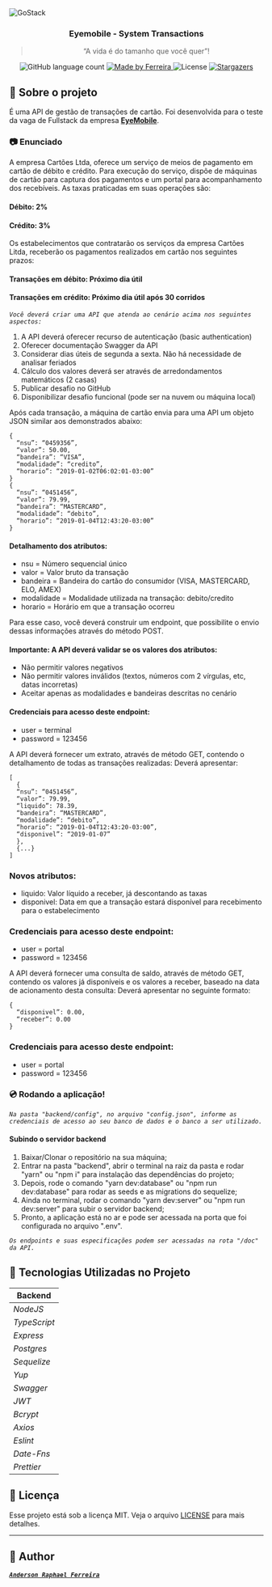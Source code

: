 
<img alt="GoStack" src="https://aprendelibvrefiles.blob.core.windows.net/aprendelibvre-container/course/criacao_de_sites/image/cursowebportug-07_xl.png" />

<h3 align="center">
  Eyemobile - System Transactions
</h3>

<blockquote align="center">“A vida é do tamanho que você quer”!</blockquote>

<p align="center">
  <img alt="GitHub language count" src="https://img.shields.io/github/languages/count/ferreirase/Eyemobile?color=%2304D361">

  <a href="https://www.linkedin.com/in/anderson-raphael-ferreira">
    <img alt="Made by Ferreira" src="https://img.shields.io/badge/made%20by-Ferreira-%2304D361">
  </a>

  <img alt="License" src="https://img.shields.io/badge/license-MIT-%2304D361">

  <a href="https://github.com/ferreirase/Eyemobile/stargazers">
    <img alt="Stargazers" src="https://img.shields.io/github/stars/ferreirase/Eyemobile?style=social">
  </a>
</p>

## :rocket: Sobre o projeto
É uma API de gestão de transações de cartão. Foi desenvolvida para o teste da vaga de Fullstack da empresa **[EyeMobile](https://eyemobile.com.br/)**.

### :camera: Enunciado

A empresa Cartões Ltda, oferece um serviço de meios de pagamento em cartão de débito e crédito.
Para execução do serviço, dispõe de máquinas de cartão para captura dos pagamentos e um portal para
acompanhamento dos recebíveis.
As taxas praticadas em suas operações são:
#### Débito: 2%
#### Crédito: 3%


Os estabelecimentos que contratarão os serviços da empresa Cartões Litda, receberão os pagamentos realizados
em cartão nos seguintes prazos:
#### Transações em débito: Próximo dia útil
#### Transações em crédito: Próximo dia útil após 30 corridos


*``` Você deverá criar uma API que atenda ao cenário acima nos seguintes aspectos: ```*

  1. A API deverá oferecer recurso de autenticação (basic authentication)
  2. Oferecer documentação Swagger da API
  3. Considerar dias úteis de segunda a sexta. Não há necessidade de analisar feriados
  4. Cálculo dos valores deverá ser através de arredondamentos matemáticos (2 casas)
  5. Publicar desafio no GitHub
  6. Disponibilizar desafio funcional (pode ser na nuvem ou máquina local)


Após cada transação, a máquina de cartão envia para uma API um objeto JSON similar aos
demonstrados abaixo:
``` 
{
  “nsu”: “0459356”,
  “valor”: 50.00,
  “bandeira”: “VISA”,
  “modalidade”: “credito”,
  “horario”: “2019-01-02T06:02:01-03:00”
}
{
  “nsu”: “0451456”,
  “valor”: 79.99,
  “bandeira”: “MASTERCARD”,
  “modalidade”: “debito”,
  “horario”: “2019-01-04T12:43:20-03:00”
} 

```
#### Detalhamento dos atributos:
  - nsu = Número sequencial único
  - valor = Valor bruto da transação
  - bandeira = Bandeira do cartão do consumidor (VISA, MASTERCARD, ELO, AMEX)
  - modalidade = Modalidade utilizada na transação: debito/credito
  - horario = Horário em que a transação ocorreu
  
Para esse caso, você deverá construir um endpoint, que possibilite o envio dessas informações através do
método POST.
#### Importante: A API deverá validar se os valores dos atributos:
- Não permitir valores negativos
- Não permitir valores inválidos (textos, números com 2 vírgulas, etc, datas incorretas)
- Aceitar apenas as modalidades e bandeiras descritas no cenário
#### Credenciais para acesso deste endpoint:
  - user = terminal
  - password = 123456

A API deverá fornecer um extrato, através de método GET, contendo o detalhamento de todas as
transações realizadas:
Deverá apresentar:
``` 
[
  {
  “nsu”: “0451456”,
  “valor”: 79.99,
  “liquido”: 78.39,
  “bandeira”: “MASTERCARD”,
  “modalidade”: “debito”,
  “horario”: “2019-01-04T12:43:20-03:00”,
  “disponivel”: “2019-01-07”
  },
  {...}
]
```
### Novos atributos:
  - liquido: Valor líquido a receber, já descontando as taxas
  - disponivel: Data em que a transação estará disponível para recebimento para o estabelecimento
### Credenciais para acesso deste endpoint:
  - user = portal
  - password = 123456

A API deverá fornecer uma consulta de saldo, através de método GET, contendo os valores já
disponíveis e os valores a receber, baseado na data de acionamento desta consulta:
Deverá apresentar no seguinte formato:
```
{
  “disponivel”: 0.00,
  “receber”: 0.00
}
```

### Credenciais para acesso deste endpoint:
  - user = portal
  - password = 123456

### :cd: Rodando a aplicação!

*``` Na pasta "backend/config", no arquivo "config.json", informe as credenciais de acesso ao seu banco de dados e o banco a ser utilizado. ```*

#### Subindo o servidor backend
  1. Baixar/Clonar o repositório na sua máquina;
  2. Entrar na pasta "backend", abrir o terminal na raiz da pasta e rodar "yarn" ou "npm i" para instalação das dependências do projeto;
  3. Depois, rode o comando "yarn dev:database" ou "npm run dev:database" para rodar as seeds e as migrations do sequelize;
  4. Ainda no terminal, rodar o comando "yarn dev:server" ou "npm run dev:server" para subir o servidor backend;
  5. Pronto, a aplicação está no ar e pode ser acessada na porta que foi configurada no arquivo ".env".

*``` Os endpoints e suas especificações podem ser acessadas na rota "/doc" da API. ```*

## :memo: Tecnologias Utilizadas no Projeto

| **Backend**| 
|-------------|
|  *NodeJS*    | 
|   *TypeScript*   | 
|   *Express* |
|   *Postgres*   | 
|   *Sequelize*   | 
|   *Yup*   | 
|   *Swagger*   | 
|   *JWT*   | 
|   *Bcrypt*   | 
|   *Axios* |
|   *Eslint*   | 
|   *Date-Fns*   | 
|   *Prettier*   | 



## :memo: Licença

Esse projeto está sob a licença MIT. Veja o arquivo [LICENSE](LICENSE) para mais detalhes.

---

## :man: Author
[**_```Anderson Raphael Ferreira```_**](https://www.linkedin.com/in/anderson-raphael-ferreira/)
